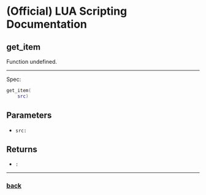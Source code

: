 
# (Official) LUA Scripting Documentation

## get_item

Function undefined.

___

Spec:

```lua
get_item(
	src)
```

## Parameters

- `src:` 

## Returns

- `:` 

___

### [back](../other)
